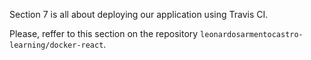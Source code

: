 Section 7 is all about deploying our application using Travis CI.

Please, reffer to this section on the repository `leonardosarmentocastro-learning/docker-react`.

